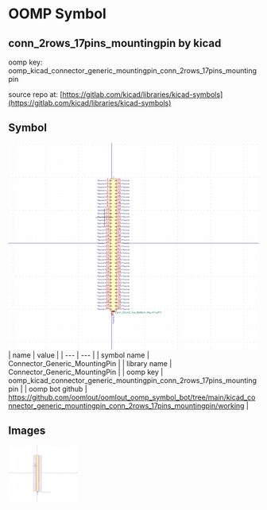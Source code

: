 # OOMP Symbol  
## conn_2rows_17pins_mountingpin  by kicad  
  
oomp key: oomp_kicad_connector_generic_mountingpin_conn_2rows_17pins_mountingpin  
  
source repo at: [https://gitlab.com/kicad/libraries/kicad-symbols](https://gitlab.com/kicad/libraries/kicad-symbols)  
## Symbol  
  
[![working.png](working_600.png)](working.png)  
| name | value | 
| --- | --- | 
| symbol name | Connector_Generic_MountingPin | 
| library name | Connector_Generic_MountingPin | 
| oomp key | oomp_kicad_connector_generic_mountingpin_conn_2rows_17pins_mountingpin | 
| oomp bot github | https://github.com/oomlout/oomlout_oomp_symbol_bot/tree/main/kicad_connector_generic_mountingpin_conn_2rows_17pins_mountingpin/working | 
## Images  
  
[![working.png](working_140.png)](working.png)  
